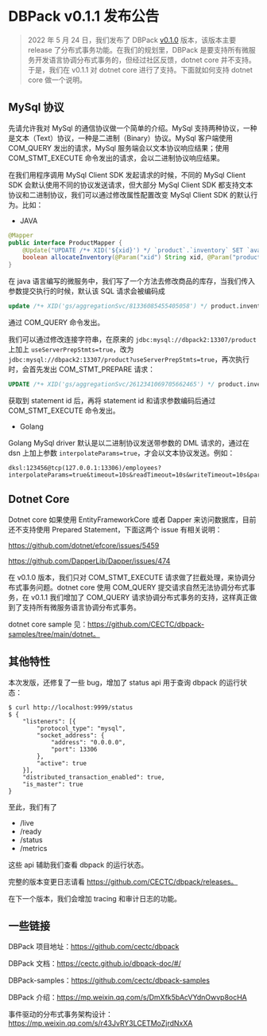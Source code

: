 # DBPack v0.1.1 发布公告

> 2022 年 5 月 24 日，我们发布了 DBPack [v0.1.0](release-v0.1.0.md) 版本，该版本主要 release 了分布式事务功能。在我们的规划里，DBPack 是要支持所有微服务开发语言协调分布式事务的，但经过社区反馈，dotnet core 并不支持。于是，我们在 v0.1.1 对 dotnet core 进行了支持。下面就如何支持 dotnet core 做一个说明。

## MySql 协议

先请允许我对 MySql 的通信协议做一个简单的介绍。MySql 支持两种协议，一种是文本（Text）协议，一种是二进制（Binary）协议。MySql 客户端使用 COM_QUERY 发出的请求，MySql 服务端会以文本协议响应结果；使用 COM_STMT_EXECUTE 命令发出的请求，会以二进制协议响应结果。

在我们用程序调用 MySql Client SDK 发起请求的时候，不同的 MySql Client SDK 会默认使用不同的协议发送请求，但大部分 MySql Client SDK 都支持文本协议和二进制协议，我们可以通过修改属性配置改变 MySql Client SDK 的默认行为。比如：

+ JAVA

```java
@Mapper
public interface ProductMapper {
    @Update("UPDATE /*+ XID('${xid}') */ `product`.`inventory` SET `available_qty` = `available_qty` - #{qty}, allocated_qty = allocated_qty + #{qty} WHERE product_sysno = #{productSysNo} AND available_qty >= #{qty}")
    boolean allocateInventory(@Param("xid") String xid, @Param("productSysNo") long productSysNo, @Param("qty") int qty);
}
```

在 java 语言编写的微服务中，我们写了一个方法去修改商品的库存，当我们传入参数提交执行的时候，默认该 SQL 请求会被编码成

```sql
update /*+ XID('gs/aggregationSvc/81336085455405058') */ product.inventory set available_qty = available_qty - 2, allocated_qty = allocated_qty + 2 where product_sysno = 1 and available_qty >= 2;
```

通过 COM_QUERY 命令发出。

我们可以通过修改连接字符串，在原来的  `jdbc:mysql://dbpack2:13307/product`  上加上 `useServerPrepStmts=true`，改为 `jdbc:mysql://dbpack2:13307/product?useServerPrepStmts=true`，再次执行时，会首先发出 COM_STMT_PREPARE 请求：

```sql
UPDATE /*+ XID('gs/aggregationSvc/2612341069705662465') */ product.inventory set available_qty = available_qty - ?, allocated_qty = allocated_qty + ? WHERE product_sysno = ? and available_qty >= ?
```

获取到 statement id 后，再将 statement id 和请求参数编码后通过 COM_STMT_EXECUTE 命令发出。

+ Golang

Golang MySql driver 默认是以二进制协议发送带参数的 DML 请求的，通过在 dsn 上加上参数 `interpolateParams=true`，才会以文本协议发送。例如：

```
dksl:123456@tcp(127.0.0.1:13306)/employees?interpolateParams=true&timeout=10s&readTimeout=10s&writeTimeout=10s&parseTime=true&loc=Local&charset=utf8mb4,utf8
```

## Dotnet Core

Dotnet core 如果使用 EntityFrameworkCore 或者 Dapper 来访问数据库，目前还不支持使用 Prepared Statement，下面这两个 issue 有相关说明：

https://github.com/dotnet/efcore/issues/5459

https://github.com/DapperLib/Dapper/issues/474

在 v0.1.0 版本，我们只对 COM_STMT_EXECUTE 请求做了拦截处理，来协调分布式事务问题。dotnet core 使用 COM_QUERY 提交请求自然无法协调分布式事务，在 v0.1.1 我们增加了 COM_QUERY 请求协调分布式事务的支持，这样真正做到了支持所有微服务语言协调分布式事务。

dotnet core sample 见：https://github.com/CECTC/dbpack-samples/tree/main/dotnet。

## 其他特性

本次发版，还修复了一些 bug，增加了 status api 用于查询 dbpack 的运行状态：

```
$ curl http://localhost:9999/status
$ {
	"listeners": [{
		"protocol_type": "mysql",
		"socket_address": {
			"address": "0.0.0.0",
			"port": 13306
		},
		"active": true
	}],
	"distributed_transaction_enabled": true,
	"is_master": true
}
```

至此，我们有了

+ /live
+ /ready
+ /status
+ /metrics

这些 api 辅助我们查看 dbpack 的运行状态。

完整的版本变更日志请看 https://github.com/CECTC/dbpack/releases。

在下一个版本，我们会增加 tracing 和审计日志的功能。



## 一些链接

DBPack 项目地址：https://github.com/cectc/dbpack

DBPack 文档：https://cectc.github.io/dbpack-doc/#/

DBPack-samples：https://github.com/cectc/dbpack-samples

DBPack 介绍：https://mp.weixin.qq.com/s/DmXfk5bAcVYdnOwvp8ocHA

事件驱动的分布式事务架构设计：https://mp.weixin.qq.com/s/r43JvRY3LCETMoZjrdNxXA






